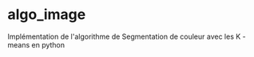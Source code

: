 # algo_image
Implémentation de l'algorithme de Segmentation de couleur avec les  K - means en python
